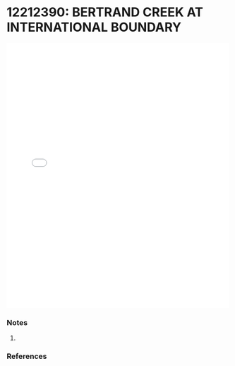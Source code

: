 # 12212390: BERTRAND CREEK AT INTERNATIONAL BOUNDARY

<iframe src="/_static/stations/12212390_fdc.html" width="100%" height="600" frameborder="0"></iframe>

### Notes
1. 

### References

